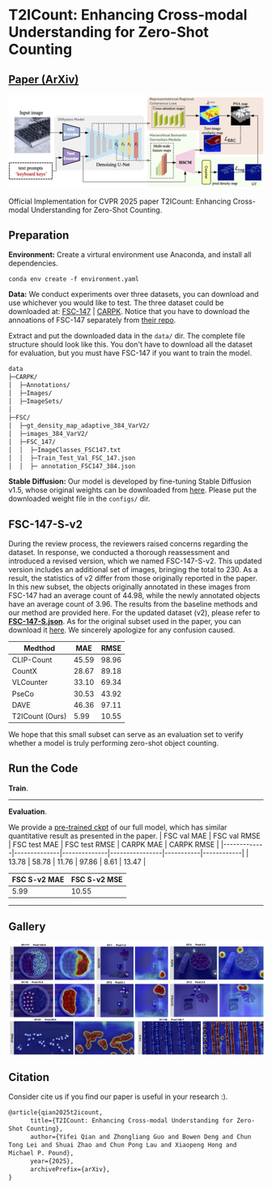 # T2ICount: Enhancing Cross-modal Understanding for Zero-Shot Counting
## [Paper (ArXiv)](https://arxiv.org/abs/2502.20625) 


![teaser](asset/teaser.jpg)

Official Implementation for CVPR 2025 paper T2ICount: Enhancing Cross-modal Understanding for Zero-Shot Counting.

## Preparation

**Environment:** Create a virtural environment use Anaconda, and install all dependencies.
```
conda env create -f environment.yaml
```
**Data:** We conduct experiments over three datasets, you can download and use whichever you would like to test.
The three dataset could be downloaded at: [FSC-147](https://github.com/cvlab-stonybrook/LearningToCountEverything) | [CARPK](https://lafi.github.io/LPN/).
Notice that you have to download the annoations of FSC-147 separately from [their repo](https://github.com/cvlab-stonybrook/LearningToCountEverything/tree/master/data).

Extract and put the downloaded data in the `data/` dir. The complete file structure should look like this. You don't have to download all the dataset for evaluation, but you must have FSC-147 if you want to train the model. 
```
data
├─CARPK/
│  ├─Annotations/
│  ├─Images/
│  ├─ImageSets/
│
├─FSC/    
│  ├─gt_density_map_adaptive_384_VarV2/
│  ├─images_384_VarV2/
│  ├─FSC_147/
│  │  ├─ImageClasses_FSC147.txt
│  │  ├─Train_Test_Val_FSC_147.json
│  │  ├─ annotation_FSC147_384.json
```
**Stable Diffusion:** Our model is developed by fine-tuning Stable Diffusion v1.5, whose original weights can be downloaded from [here](https://huggingface.co/stable-diffusion-v1-5/stable-diffusion-v1-5/blob/main/v1-5-pruned-emaonly.ckpt).
Please put the downloaded weight file in the `configs/` dir.

## FSC-147-S-v2
During the review process, the reviewers raised concerns regarding the dataset. In response, we conducted a thorough reassessment and introduced a revised version, which we named FSC-147-S-v2. This updated version includes an additional set of images, bringing the total to 230. As a result, the statistics of v2 differ from those originally reported in the paper. In this new subset, the objects originally annotated in these images from FSC-147 had an average count of 44.98, while the newly annotated objects have an average count of 3.96. The results from the baseline methods and our method are provided here. For the updated dataset (v2), please refer to [**FSC-147-S.json**](https://github.com/cha15yq/T2ICount/blob/main/FSC-147-S.json). As for the original subset used in the paper, you can download it [here](https://github.com/cha15yq/T2ICount/blob/main/asset/FSC-147-S-v1.json). We sincerely apologize for any confusion caused.

| Medthod     |      MAE     |     RMSE     | 
|-------------|--------------|--------------|
| CLIP-Count  |    45.59     |    98.96     | 
| CountX      |    28.67     |    89.18     | 
| VLCounter   |    33.10     |    69.34     | 
| PseCo       |    30.53     |    43.92     | 
| DAVE        |    46.36     |    97.11     | 
| T2ICount (Ours)    |    5.99     |    10.55     | 

We hope that this small subset can serve as an evaluation set to verify whether a model is truly performing zero-shot object counting.

## Run the Code
**Train**. 

---
**Evaluation**. 

We provide a [pre-trained ckpt](https://drive.google.com/file/d/1lw5LgpYP7vTazaMWTgNa6nFoZ63j-st9/view?usp=sharing) of our full model, which has similar quantitative result as presented in the paper. 
| FSC val MAE | FSC val RMSE | FSC test MAE |  FSC test RMSE | CARPK MAE | CARPK RMSE |
|-------------|--------------|--------------|----------------|-----------|------------|
| 13.78       | 58.78        | 11.76        | 97.86          | 8.61      | 13.47      |

| FSC S-v2 MAE | FSC S-v2 MSE | 
|--------------|--------------|
| 5.99       | 10.55        |

---
## Gallery
![more](asset/visualization.jpg)

## Citation
Consider cite us if you find our paper is useful in your research :).
```
@article{qian2025t2icount,
      title={T2ICount: Enhancing Cross-modal Understanding for Zero-Shot Counting}, 
      author={Yifei Qian and Zhongliang Guo and Bowen Deng and Chun Tong Lei and Shuai Zhao and Chun Pong Lau and Xiaopeng Hong and Michael P. Pound},
      year={2025},
      archivePrefix={arXiv},
}

```
